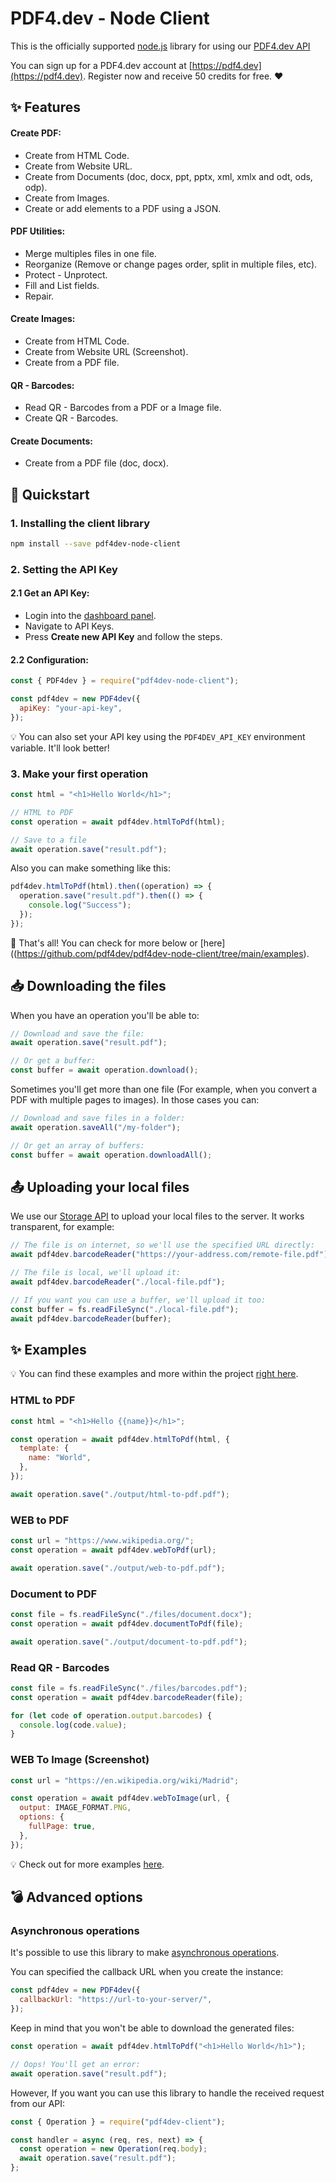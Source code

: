 # PDF4.dev - Node Client

This is the officially supported [node.js](http://nodejs.org/) library for using our [PDF4.dev API](https://api.pdf4.dev/v1/docs/)

You can sign up for a PDF4.dev account at [https://pdf4.dev](https://pdf4.dev).
Register now and receive 50 credits for free. ❤️

## ✨ Features

#### Create PDF:

- Create from HTML Code.
- Create from Website URL.
- Create from Documents (doc, docx, ppt, pptx, xml, xmlx and odt, ods, odp).
- Create from Images.
- Create or add elements to a PDF using a JSON.

#### PDF Utilities:

- Merge multiples files in one file.
- Reorganize (Remove or change pages order, split in multiple files, etc).
- Protect - Unprotect.
- Fill and List fields.
- Repair.

#### Create Images:

- Create from HTML Code.
- Create from Website URL (Screenshot).
- Create from a PDF file.

#### QR - Barcodes:

- Read QR - Barcodes from a PDF or a Image file.
- Create QR - Barcodes.

#### Create Documents:

- Create from a PDF file (doc, docx).

## 🚀 Quickstart

### 1. Installing the client library

```sh
npm install --save pdf4dev-node-client
```

### 2. Setting the API Key

#### 2.1 Get an API Key:

- Login into the [dashboard panel](https://dashboard.pdf4.dev).
- Navigate to API Keys.
- Press **Create new API Key** and follow the steps.

#### 2.2 Configuration:

```js
const { PDF4dev } = require("pdf4dev-node-client");

const pdf4dev = new PDF4dev({
  apiKey: "your-api-key",
});
```

💡 You can also set your API key using the `PDF4DEV_API_KEY` environment variable. It'll look better!

### 3. Make your first operation

```js
const html = "<h1>Hello World</h1>";

// HTML to PDF
const operation = await pdf4dev.htmlToPdf(html);

// Save to a file
await operation.save("result.pdf");
```

Also you can make something like this:

```js
pdf4dev.htmlToPdf(html).then((operation) => {
  operation.save("result.pdf").then(() => {
    console.log("Success");
  });
});
```

🎉 That's all! You can check for more below or [here]((https://github.com/pdf4dev/pdf4dev-node-client/tree/main/examples).

## 📥 Downloading the files

When you have an operation you'll be able to:

```js
// Download and save the file:
await operation.save("result.pdf");

// Or get a buffer:
const buffer = await operation.download();
```

Sometimes you'll get more than one file (For example, when you convert a PDF with multiple pages to images). In those cases you can:

```js
// Download and save files in a folder:
await operation.saveAll("/my-folder");

// Or get an array of buffers:
const buffer = await operation.downloadAll();
```

## 📤 Uploading your local files

We use our [Storage API](https://storage-api.pdf4.dev/v1/docs) to upload your local files to the server. It works transparent, for example:

```js
// The file is on internet, so we'll use the specified URL directly:
await pdf4dev.barcodeReader("https://your-address.com/remote-file.pdf");

// The file is local, we'll upload it:
await pdf4dev.barcodeReader("./local-file.pdf");

// If you want you can use a buffer, we'll upload it too:
const buffer = fs.readFileSync("./local-file.pdf");
await pdf4dev.barcodeReader(buffer);
```

## ✨ Examples

💡 You can find these examples and more within the project [right here](https://github.com/pdf4dev/pdf4dev-node-client/tree/main/examples).

### HTML to PDF

```js
const html = "<h1>Hello {{name}}</h1>";

const operation = await pdf4dev.htmlToPdf(html, {
  template: {
    name: "World",
  },
});

await operation.save("./output/html-to-pdf.pdf");
```

### WEB to PDF

```js
const url = "https://www.wikipedia.org/";
const operation = await pdf4dev.webToPdf(url);

await operation.save("./output/web-to-pdf.pdf");
```

### Document to PDF

```js
const file = fs.readFileSync("./files/document.docx");
const operation = await pdf4dev.documentToPdf(file);

await operation.save("./output/document-to-pdf.pdf");
```

### Read QR - Barcodes

```js
const file = fs.readFileSync("./files/barcodes.pdf");
const operation = await pdf4dev.barcodeReader(file);

for (let code of operation.output.barcodes) {
  console.log(code.value);
}
```

### WEB To Image (Screenshot)

```js
const url = "https://en.wikipedia.org/wiki/Madrid";

const operation = await pdf4dev.webToImage(url, {
  output: IMAGE_FORMAT.PNG,
  options: {
    fullPage: true,
  },
});
```

💡 Check out for more examples [here](https://github.com/pdf4dev/pdf4dev-node-client/tree/main/examples).

## 💣 Advanced options

### Asynchronous operations

It's possible to use this library to make [asynchronous operations](https://api.pdf4.dev/v1/docs/#section/Asynchronous-operations).

You can specified the callback URL when you create the instance:

```js
const pdf4dev = new PDF4dev({
  callbackUrl: "https://url-to-your-server/",
});
```

Keep in mind that you won't be able to download the generated files:

```js
const operation = await pdf4dev.htmlToPdf("<h1>Hello World</h1>");

// Oops! You'll get an error:
await operation.save("result.pdf");
```

However, If you want you can use this library to handle the received request from our API:

```js
const { Operation } = require("pdf4dev-client");

const handler = async (req, res, next) => {
  const operation = new Operation(req.body);
  await operation.save("result.pdf");
};
```
